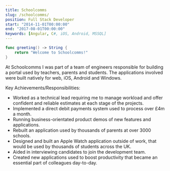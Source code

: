 ```yaml
---
title: Schoolcomms
slug: /schoolcomms/
position: Full Stack Developer
start: "2014-11-01T00:00:00"
end: "2017-08-01T00:00:00"
keywords: [Angular, C#, iOS, Android, MSSQL]
---
```


```swift
func greeting() -> String {
    return "Welcome to Schoolcomms!"
}
```
At Schoolcomms I was part of a team of engineers responsible for building a portal used by teachers, parents and students. The applications involved were built natively for web, iOS, Android and Windows.

Key Achievements/Responsibilities:
* Worked as a technical lead requiring me to manage workload and offer confident and reliable estimates at each stage of the projects.
* Implemented a direct debit payments system used to process over £4m a month.
* Running business-orientated product demos of new features and applications.
* Rebuilt an application used by thousands of parents at over 3000 schools.
* Designed and built an Apple Watch application outside of work, that would be used by thousands of students across the UK.
* Aided in interviewing candidates to join the development team.
* Created new applications used to boost productivity that became an essential part of colleagues day-to-day.
